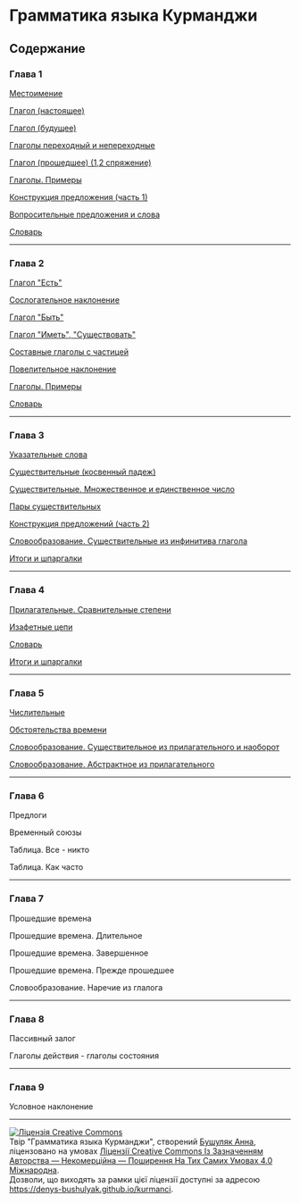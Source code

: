 # Грамматика языка Курманджи

## Содержание

### Глава 1

[Местоимение](/chapters/Местоимение.md)

[Глагол (настоящее)](/chapters/Глаголы-настоящее.md)

[Глагол (будущее)](/chapters/Глаголы-будущее.md)

[Глаголы переходный и непереходные](/chapters/Глаголы-переходный-и-непереходные.md)

[Глагол (прошедшее) (1,2 спряжение)](/chapters/Глаголы-прошедшее.md )

[Глаголы. Примеры](/chapters/Глаголы-примеры.md)

[Конструкция предложения (часть 1)](/chapters/Конструкция-предложения-часть-1.md)

[Вопросительные предложения и слова](/chapters/Вопросительные-предложения-и-слова.md)

[Словарь](/chapters/Глава-1-словарь.md)

---
### Глава 2

[Глагол "Есть"](/chapters/Глагол-есть.md)

[Сослогательное наклонение](/chapters/Сослогательное-наклонение.md)

[Глагол "Быть"](/chapters/Глагол-быть.md)

[Глагол "Иметь", "Существовать"](/chapters/Глагол-иметь-существовать.md)

[Составные глаголы с частицей](/chapters/Составные-глаголы-с-частицей.md)

[Повелительное наклонение](/chapters/Повелительное-наклонение.md)

[Глаголы. Примеры](/chapters/Глаголы-примеры-2.md)

[Словарь](/chapters/Глава-2-словарь.md)

---
### Глава 3

[Указательные слова](/chapters/Указательные-слова.md)

[Существительные (косвенный падеж)](/chapters/Существительные-косвенный-падеж.md)

[Существительные. Множественное и единственное число](/chapters/Существительные-Множественное-и-единственное-число.md)

[Пары существительных](/chapters/Пары-существительных/Пары-существительных.md)

[Конструкция предложений (часть 2)](/chapters/Конструкция-предложений-часть-2.md)

[Словообразование. Существительные из инфинитива глагола](/chapters/Словообразование-Существительные-из-инфинитива-глагола.md)

[Итоги и шпаргалки](/chapters/Глава-3-Итоги-и-шпаргалки.md)

---
### Глава 4

[Прилагательные. Сравнительные степени](/chapters/Прилагательные-cравнительные-степени.md)

[Изафетные цепи](/chapters/Изафетные-цепи.md)

[Словарь](/chapters/Словарь-к-главе-4.md)

[Итоги и шпаргалки](/chapters/Глава-4-Итоги-и-шпаргалки.md)

___

### Глава 5

[Числительные](/chapters/Числительные.md)

[Обстоятельства времени](/chapters/Обстоятельства-времени.md)

[Словообразование. Существительное из прилагательного и наоборот](/chapters/Словообразование-Существительное-из-прилагательного.md)

[Словообразование. Абстрактное из прилагательного](/chapters/Абстрактное-из-прилагательного.md)

---
### Глава 6

Предлоги

Временный союзы

Таблица. Все - никто

Таблица. Как часто

---

### Глава 7

Прошедшие времена

Прошедшие времена. Длительное

Прошедшие времена. Завершенное

Прошедшие времена. Прежде прошедшее

Словообразование. Наречие из глалога

---

### Глава 8

Пассивный залог

Глаголы действия - глаголы состояния

---

### Глава 9

Условное наклонение

---

<a rel="license" href="http://creativecommons.org/licenses/by-nc-sa/4.0/"><img alt="Ліцензія Creative Commons" style="border-width:0" src="https://i.creativecommons.org/l/by-nc-sa/4.0/88x31.png" /></a><br />Твір "<span xmlns:dct="http://purl.org/dc/terms/" href="http://purl.org/dc/dcmitype/Text" property="dct:title" rel="dct:type">Грамматика языка Курманджи</span>", створений <a xmlns:cc="http://creativecommons.org/ns#" href="https://denys-bushulyak.github.io/kurmanci" property="cc:attributionName" rel="cc:attributionURL">Бушуляк Анна</a>, ліцензовано на умовах <a rel="license" href="http://creativecommons.org/licenses/by-nc-sa/4.0/">Ліцензії Creative Commons Із Зазначенням Авторства — Некомерційна — Поширення На Тих Самих Умовах 4.0 Міжнародна</a>.<br />Дозволи, що виходять за рамки цієї ліцензії доступні за адресою <a xmlns:cc="http://creativecommons.org/ns#" href="https://denys-bushulyak.github.io/kurmanci" rel="cc:morePermissions">https://denys-bushulyak.github.io/kurmanci</a>.